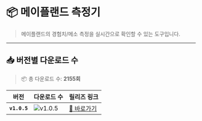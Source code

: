 # 📦 메이플랜드 측정기

> 메이플랜드의 경험치/메소 측정을 실시간으로 확인할 수 있는 도구입니다.

---

## 📥 버전별 다운로드 수

<!-- DOWNLOAD-TABLE-START -->
> 📦 총 다운로드 수: **2155회**

| 버전 | 다운로드 수 | 릴리즈 링크 |
|------|--------------|---------------|
| **`v1.0.5`** | ![v1.0.5](https://img.shields.io/endpoint?url=https://raw.githubusercontent.com/mapleland-scouter/release/main/.github/badges/v1.0.5-downloads.json) | [🔗 바로가기](https://github.com/mapleland-scouter/release/releases/tag/v1.0.5) |
<!-- DOWNLOAD-TABLE-END -->
